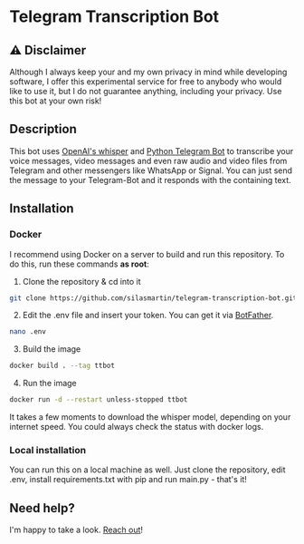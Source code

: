 # Telegram Transcription Bot

## ⚠️ Disclaimer

Although I always keep your and my own privacy in mind while developing software, I offer this experimental service for free to anybody who would like to use it, but I do not guarantee anything, including your privacy.
Use this bot at your own risk!

## Description

This bot uses [OpenAI's whisper](https://github.com/openai/whisper) and [Python Telegram Bot](https://github.com/python-telegram-bot/python-telegram-bot) to transcribe your voice messages, video messages and even raw audio and video files from Telegram and other messengers like WhatsApp or Signal. You can just send the message to your Telegram-Bot and it responds with the containing text.

## Installation

### Docker

I recommend using Docker on a server to build and run this repository. To do this, run these commands **as root**:

1. Clone the repository & cd into it

```bash
git clone https://github.com/silasmartin/telegram-transcription-bot.git && cd telegram-transcription-bot
```

2. Edit the .env file and insert your token. You can get it via [BotFather](https://t.me/BotFather).

```bash
nano .env
```

3. Build the image

```bash
docker build . --tag ttbot
```

4. Run the image

```bash
docker run -d --restart unless-stopped ttbot
```

It takes a few moments to download the whisper model, depending on your internet speed. You could always check the status with docker logs.

### Local installation

You can run this on a local machine as well. Just clone the repository, edit .env, install requirements.txt with pip and run main.py - that's it!

## Need help?

I'm happy to take a look. [Reach out](https://t.me/silasmartin)!
